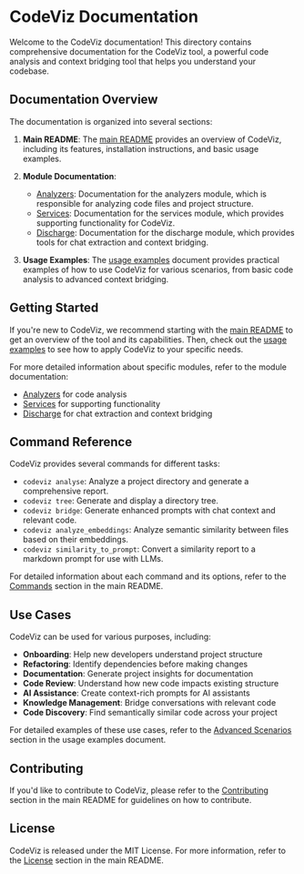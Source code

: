 # CodeViz Documentation

Welcome to the CodeViz documentation! This directory contains comprehensive documentation for the CodeViz tool, a powerful code analysis and context bridging tool that helps you understand your codebase.

## Documentation Overview

The documentation is organized into several sections:

1. **Main README**: The [main README](../README.md) provides an overview of CodeViz, including its features, installation instructions, and basic usage examples.

2. **Module Documentation**:
   - [Analyzers](../analyzers/README.md): Documentation for the analyzers module, which is responsible for analyzing code files and project structure.
   - [Services](../services/README.md): Documentation for the services module, which provides supporting functionality for CodeViz.
   - [Discharge](../discharge/instructions.md): Documentation for the discharge module, which provides tools for chat extraction and context bridging.

3. **Usage Examples**: The [usage examples](usage_examples.md) document provides practical examples of how to use CodeViz for various scenarios, from basic code analysis to advanced context bridging.

## Getting Started

If you're new to CodeViz, we recommend starting with the [main README](../README.md) to get an overview of the tool and its capabilities. Then, check out the [usage examples](usage_examples.md) to see how to apply CodeViz to your specific needs.

For more detailed information about specific modules, refer to the module documentation:
- [Analyzers](../analyzers/README.md) for code analysis
- [Services](../services/README.md) for supporting functionality
- [Discharge](../discharge/instructions.md) for chat extraction and context bridging

## Command Reference

CodeViz provides several commands for different tasks:

- `codeviz analyse`: Analyze a project directory and generate a comprehensive report.
- `codeviz tree`: Generate and display a directory tree.
- `codeviz bridge`: Generate enhanced prompts with chat context and relevant code.
- `codeviz analyze_embeddings`: Analyze semantic similarity between files based on their embeddings.
- `codeviz similarity_to_prompt`: Convert a similarity report to a markdown prompt for use with LLMs.

For detailed information about each command and its options, refer to the [Commands](../README.md#commands) section in the main README.

## Use Cases

CodeViz can be used for various purposes, including:

- **Onboarding**: Help new developers understand project structure
- **Refactoring**: Identify dependencies before making changes
- **Documentation**: Generate project insights for documentation
- **Code Review**: Understand how new code impacts existing structure
- **AI Assistance**: Create context-rich prompts for AI assistants
- **Knowledge Management**: Bridge conversations with relevant code
- **Code Discovery**: Find semantically similar code across your project

For detailed examples of these use cases, refer to the [Advanced Scenarios](usage_examples.md#advanced-scenarios) section in the usage examples document.

## Contributing

If you'd like to contribute to CodeViz, please refer to the [Contributing](../README.md#contributing) section in the main README for guidelines on how to contribute.

## License

CodeViz is released under the MIT License. For more information, refer to the [License](../README.md#license) section in the main README.
